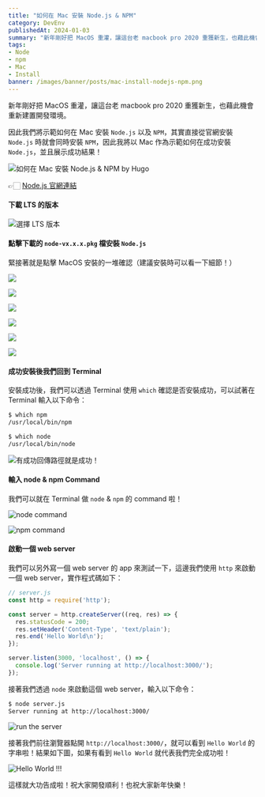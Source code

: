 ```yaml
---
title: "如何在 Mac 安裝 Node.js & NPM"
category: DevEnv
publishedAt: 2024-01-03
summary: "新年剛好把 MacOS 重灌，讓這台老 macbook pro 2020 重獲新生，也藉此機會重新建置開發環境。因此我們將示範如何在 Mac 安裝 Node.js 以及 NPM，其實直接從官網安裝 Node.js 時就會同時安裝 NPM，因此我將以 Mac 作為示範如何在成功安裝 Node.js，並且展示成功結果！"
tags: 
- Node
- npm
- Mac
- Install
banner: /images/banner/posts/mac-install-nodejs-npm.png
---
```


新年剛好把 MacOS 重灌，讓這台老 macbook pro 2020 重獲新生，也藉此機會重新建置開發環境。

因此我們將示範如何在 Mac 安裝 `Node.js` 以及 `NPM`，其實直接從官網安裝 `Node.js` 時就會同時安裝 `NPM`，因此我將以 Mac 作為示範如何在成功安裝 `Node.js`，並且展示成功結果！

![如何在 Mac 安裝 Node.js & NPM by Hugo](/images/banner/posts/mac-install-nodejs-npm.png)

👉🏻 [Node.js 官網連結](https://nodejs.org/en?source=post_page-----3d7101d998f4--------------------------------)

#### 下載 LTS 的版本

![選擇 LTS 版本](https://miro.medium.com/v2/resize:fit:1400/format:webp/1*aREalwTkLM8kSMAokcCBvw.png)

#### 點擊下載的 `node-vx.x.x.pkg` 檔安裝 `Node.js`

緊接著就是點擊 MacOS 安裝的一堆確認（建議安裝時可以看一下細節！）

![](https://miro.medium.com/v2/resize:fit:1000/format:webp/1*dAvr0F9ceBHDgU7PCeDGtA.png)

![](https://miro.medium.com/v2/resize:fit:1000/format:webp/1*62YZY321G_LxvvFvHNiblA.png)

![](https://miro.medium.com/v2/resize:fit:1000/format:webp/1*jpdJaKgGK14D8H1ypSuQ3g.png)

![](https://miro.medium.com/v2/resize:fit:1000/format:webp/1*PNhmDNjLvukKMrVKwQhjRg.png)

![](https://miro.medium.com/v2/resize:fit:1000/format:webp/1*F8rHXI-ZTIJkwpb9G6aGWw.png)

![](https://miro.medium.com/v2/resize:fit:1000/format:webp/1*IaKki0SZuybAVHPCev-G-g.png)

#### 成功安裝後我們回到 Terminal

安裝成功後，我們可以透過 Terminal 使用 `which` 確認是否安裝成功，可以試著在 Terminal 輸入以下命令：

```bash
$ which npm
/usr/local/bin/npm

$ which node
/usr/local/bin/node
```

![有成功回傳路徑就是成功！](https://miro.medium.com/v2/resize:fit:1400/format:webp/1*wWCsxVfJS98KftYNcypWhg.png)

#### 輸入 node & npm Command

我們可以就在 Terminal 做 `node` & `npm` 的 command 啦！

![node command](https://miro.medium.com/v2/resize:fit:1000/format:webp/1*P_rTeMsh4tUrbfbdR4KkNw.png)

![npm command](https://miro.medium.com/v2/resize:fit:1000/format:webp/1*YGQ7GD9BDgk49o0Y14hItQ.png)

#### 啟動一個 web server

我們可以另外寫一個 web server 的 app 來測試一下，這邊我們使用 `http` 來啟動一個 web server，實作程式碼如下：

```javascript
// server.js
const http = require('http');

const server = http.createServer((req, res) => {
  res.statusCode = 200;
  res.setHeader('Content-Type', 'text/plain');
  res.end('Hello World\n');
});

server.listen(3000, 'localhost', () => {
  console.log('Server running at http://localhost:3000/');
});
```

接著我們透過 `node` 來啟動這個 web server，輸入以下命令：

```bash
$ node server.js
Server running at http://localhost:3000/
```

![run the server](https://miro.medium.com/v2/resize:fit:1400/format:webp/1*RKp-Y_Tet-mljSanTCKfcw.png)

接著我們前往瀏覽器點開 `http://localhost:3000/`，就可以看到 `Hello World` 的字串啦！結果如下圖，如果有看到 `Hello World` 就代表我們完全成功啦！

![Hello World !!!](https://miro.medium.com/v2/resize:fit:1400/format:webp/1*1JkRsWl-n7Gex7hsnbb7xA.png)

這樣就大功告成啦！祝大家開發順利！也祝大家新年快樂！
